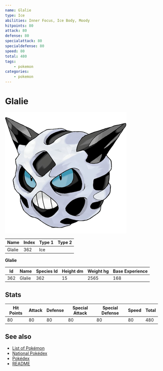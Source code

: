 ```yaml
---
name: Glalie
type: Ice
abilities: Inner Focus, Ice Body, Moody
hitpoints: 80
attack: 80
defense: 80
specialattack: 80
specialdefense: 80
speed: 80
total: 480
tags:
    - pokemon
categories:
    - pokemon
---
```


# Glalie


![Glalie](images/362.png)

| **Name** | **Index** | **Type 1** | **Type 2** |
|----|----|----|----|
| Glalie | 362 | Ice  |  |

**Glalie** 




| **Id** | **Name** | **Species Id** | **Height dm** | **Weight hg** | **Base Experience** |
|--------|----------|----------------|------------|------------|---------------------|
| 362 | Glalie | 362 | 15 | 2565 | 168 |



## Stats

| **Hit Points** | **Attack** | **Defense** | **Special Attack** | **Special Defense** | **Speed** | **Total** |
|----------------|------------|-------------|--------------------|---------------------|-----------|-----------|
| 80 | 80 | 80 | 80 | 80 | 80 | 480 |

## See also

- [List of Pokémon](../pokemon.md)
- [National Pokédex](../national_pokedex.md)
- [Pokédex](../pokedex.md)
- [README](../README.md)
